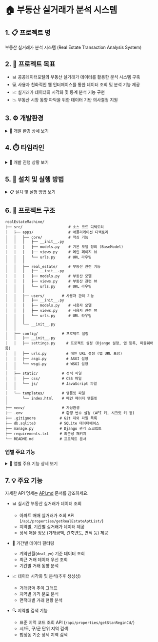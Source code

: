 # 🏠 부동산 실거래가 분석 시스템

## 1. 📋 프로젝트 명
부동산 실거래가 분석 시스템 (Real Estate Transaction Analysis System)

## 2. 🎯 프로젝트 목표
- 📊 공공데이터포털의 부동산 실거래가 데이터를 활용한 분석 시스템 구축
- 💻 사용자 친화적인 웹 인터페이스를 통한 데이터 조회 및 분석 기능 제공
- 📈 실거래가 데이터의 시각화 및 통계 분석 기능 구현
- 📉 부동산 시장 동향 파악을 위한 데이터 기반 의사결정 지원

## 3. ⚙️ 개발환경
<details>
<summary>🔧 개발 환경 상세 보기</summary>

<table>
    <thead>
        <tr>
            <th>구분</th>
            <th>항목</th>
            <th>상세 내용</th>
        </tr>
    </thead>
    <tr>
        <td rowspan="5"><strong>백엔드</strong></td>
        <td>🐍 언어</td>
        <td>Python 3.13</td>
    </tr>
    <tr>
        <td>🎯 프레임워크</td>
        <td>Django 5.0</td>
    </tr>
    <tr>
        <td>🔄 API 프레임워크</td>
        <td>Django REST Framework</td>
    </tr>
    <tr>
        <td>💾 데이터베이스</td>
        <td>SQLite3</td>
    </tr>
    <tr>
        <td>🗄️ ORM</td>
        <td>Django ORM</td>
    </tr>
    <tr>
        <td rowspan="3"><strong>개발 도구</strong></td>
        <td>💻 IDE</td>
        <td>Visual Studio Code</td>
    </tr>
    <tr>
        <td>🔄 버전 관리</td>
        <td>Git</td>
    </tr>
    <tr>
        <td>📡 API 테스트</td>
        <td>Postman</td>
    </tr>
    <tr>
        <td rowspan="6"><strong>주요 라이브러리</strong></td>
        <td>🔌 requests</td>
        <td>HTTP 요청 처리</td>
    </tr>
    <tr>
        <td>📊 pandas</td>
        <td>데이터 분석 및 처리</td>
    </tr>
    <tr>
        <td>🔑 python-dotenv</td>
        <td>환경 변수 관리</td>
    </tr>
    <tr>
        <td>🔄 django-filter</td>
        <td>Django 필터링 기능</td>
    </tr>
    <tr>
        <td>🔒 django-cors-headers</td>
        <td>CORS 설정</td>
    </tr>
    <tr>
        <td>📊 matplotlib</td>
        <td>데이터 시각화 및 그래프 생성</td>
    </tr>
</table>
</details>

## 4. ⏱️ 타임라인
<details>
<summary>📅 개발 진행 상황 보기</summary>

### 완료된 작업
| 날짜 | 작업 내용 | 세부 사항 |
|------|-----------|-----------|
| 5월 23일 | 🏗️ 프로젝트 초기 설정 | • Django 프로젝트 생성<br>• 기본 디렉토리 구조 설정<br>• requirements.txt 생성<br>• core 앱 생성 및 기본 설정 |
| 5월 25일 | 💾 데이터베이스 및 API 설정 | • SQLite3 데이터베이스 초기화<br>• 공공데이터포털 API 키 설정<br>• .env 파일 구성<br>• 기본 API 호출 함수 구현 |
| 5월 30일 | 🔄 프로젝트 재설정 | • 프로젝트 완전 API 서버화<br>• 기본 앱 구조 생성<br>• 사용자 인증 시스템 구현<br>• 부동산 매물 기본 모델 설계<br>• 공통 유틸리티 함수 구현 |
| 5월 31일 | 🔄 앱 구조 개선 및 API 엔드포인트 구현 | • 부동산 매물 관리 앱 이름을 `properties`에서 `realEstate`로 변경<br>• 마이그레이션 파일 재설정 및 의존성 수정<br>• URL 패턴 재구성 및 라우팅 설정<br>• API 엔드포인트 구현<br>  - `/api/properties/getRealEstateAptList/`: 아파트 매매 실거래가 조회<br>  - `/api/properties/getStanReginCd/`: 표준 지역 코드 조회 |

### 진행 예정 작업
| 기간 | 작업 내용 | 세부 사항 |
|------|-----------|-----------|
| 6월 1일 ~ 6월 5일 | 🎨 프론트엔드 개발<br>🔄 기능 개선 | • 기본 UI 템플릿 구현<br>• jQuery UI datepicker 통합<br>• 데이터 표시 테이블 구현<br>• AJAX를 통한 비동기 데이터 로딩<br>• 에러 처리 및 사용자 피드백 개선<br>• UI/UX 개선 |
| 6월 6일 ~ 6월 10일 | 📈 데이터 시각화<br>🔍 검색 필터<br>⚡ 성능 최적화 | • 차트 및 그래프 구현<br>• 통계 분석 기능 추가<br>• 지역별 검색 기능<br>• 가격대별 필터링<br>• 데이터 캐싱 구현<br>• 쿼리 최적화 |
| 6월 11일 ~ 6월 15일 | ✅ 테스트<br>🚀 배포 준비 | • 단위 테스트 작성<br>• 통합 테스트 수행<br>• 배포 환경 구성<br>• 문서화 완료 |

### 진행률
- [x] 1단계: 프로젝트 초기화 (100%)
- [x] 2단계: 기본 API 연동 (100%)
- [ ] 3단계: 프론트엔드 개발 (0%)
- [ ] 4단계: 데이터 시각화 (0%)
- [ ] 5단계: 테스트 및 배포 (0%)
</details>

## 5. 🚀 설치 및 실행 방법
<details>
<summary>📋 설치 및 실행 방법 보기</summary>

### 필수 요구사항
- Python 3.8 이상
- pip (Python 패키지 관리자)
- Git
- 공공데이터포털 API 키 (https://www.data.go.kr)

### 설치 단계
1. 저장소 클론
```bash
git clone https://github.com/yourusername/realEstateMachine.git
cd realEstateMachine
```

2. 가상환경 생성 및 활성화
```bash
# 가상환경 생성
python -m venv venv

# 가상환경 활성화
# Windows
venv\Scripts\activate
# Linux/Mac
source venv/bin/activate
```

3. 의존성 패키지 설치
```bash
# pip 업그레이드
python -m pip install --upgrade pip

# requirements.txt 설치
pip install -r requirements.txt
```

4. 환경 변수 설정
- `.env` 파일을 프로젝트 루트 디렉토리에 생성
- 공공데이터포털 API 키 설정
```
# .env 파일 예시
API_KEY=your_api_key_here
DEBUG=True
SECRET_KEY=your_secret_key_here
```

5. 데이터베이스 설정
```bash
# 마이그레이션 파일 생성
python manage.py makemigrations

# 데이터베이스 마이그레이션
python manage.py migrate

# 관리자 계정 생성 (선택사항)
python manage.py createsuperuser
```

6. 정적 파일 수집
```bash
python manage.py collectstatic
```

7. 서버 실행
```bash
# 개발 서버 실행
python manage.py runserver

# 특정 포트로 실행 (예: 8000번 포트)
python manage.py runserver 8000
```

### 실행 확인
1. 웹 브라우저에서 `http://localhost:8000` 접속
2. 관리자 페이지는 `http://localhost:8000/admin`에서 접근 가능

### 주의사항
- API 키는 절대 공개 저장소에 커밋하지 마세요
- `.env` 파일은 `.gitignore`에 포함되어 있어야 합니다
- 개발 환경과 프로덕션 환경의 설정을 분리하여 관리하세요

### 문제 해결
1. 패키지 설치 오류
```bash
# 가상환경 재활성화
deactivate
source venv/bin/activate  # Linux/Mac
venv\Scripts\activate     # Windows

# pip 캐시 삭제 후 재설치
pip cache purge
pip install -r requirements.txt
```

2. 데이터베이스 오류
```bash
# 데이터베이스 초기화
python manage.py flush
python manage.py migrate
```

3. 정적 파일 오류
```bash
# 정적 파일 재수집
python manage.py collectstatic --clear
```
</details>

## 6. 📁 프로젝트 구조
```
realEstateMachine/
├── src/                     # 소스 코드 디렉토리
│   ├── apps/                # 애플리케이션 디렉토리
│   │   ├── core/            # 핵심 기능
│   │   │   ├── __init__.py
│   │   │   ├── models.py    # 기본 모델 정의 (BaseModel)
│   │   │   ├── views.py     # 메인 페이지 뷰
│   │   │   └── urls.py      # URL 라우팅
│   │   │
│   │   ├── real_estate/     # 부동산 관련 기능
│   │   │   ├── __init__.py
│   │   │   ├── models.py    # 부동산 모델
│   │   │   ├── views.py     # 부동산 관련 뷰
│   │   │   └── urls.py      # URL 라우팅
│   │   │
│   │   ├── users/        # 사용자 관리 기능
│   │   │   ├── __init__.py
│   │   │   ├── models.py    # 사용자 모델
│   │   │   ├── views.py     # 사용자 관련 뷰
│   │   │   └── urls.py      # URL 라우팅
│   │   │
│   │   └── __init__.py
│   │
│   ├── config/           # 프로젝트 설정
│   │   ├── __init__.py
│   │   ├── settings.py     # 프로젝트 설정 (Django 설정, 앱 등록, 미들웨어 등)
│   │   ├── urls.py         # 메인 URL 설정 (앱 URL 포함)
│   │   ├── asgi.py         # ASGI 설정
│   │   └── wsgi.py         # WSGI 설정
│   │
│   ├── static/           # 정적 파일
│   │   ├── css/          # CSS 파일
│   │   └── js/           # JavaScript 파일
│   │
│   └── templates/        # 템플릿 파일
│       └── index.html    # 메인 페이지 템플릿
│
├── venv/                 # 가상환경
├── .env                  # 환경 변수 설정 (API 키, 시크릿 키 등)
├── .gitignore           # Git 제외 파일 목록
├── db.sqlite3           # SQLite 데이터베이스
├── manage.py            # Django 관리 스크립트
├── requirements.txt     # 의존성 패키지
└── README.md            # 프로젝트 문서
```

### 앱별 주요 기능

<details>
<summary>📱 앱별 주요 기능 상세 보기</summary>

<table>
    <thead>
        <tr>
            <th>앱</th>
            <th>기능</th>
            <th>상세 내용</th>
        </tr>
    </thead>
    <tbody>
        <tr>
            <td rowspan="2"><strong>Common</strong></td>
            <td>API 호출 유틸리티</td>
            <td>
                • <code>callGetApi</code>: 외부 API 호출 및 응답 처리<br>
                • <code>xmlToJson</code>: XML 응답을 JSON으로 변환
            </td>
        </tr>
        <tr>
            <td>캐싱 유틸리티(추가예정)</td>
            <td>
                • API 응답 캐싱<br>
                • 캐시 관리 기능
            </td>
        </tr>
        <tr>
            <td rowspan="3"><strong>Real Estate</strong></td>
            <td>부동산 매물 관리</td>
            <td>
                • 매물 등록/수정/삭제<br>
                • 매물 조회 및 필터링
            </td>
        </tr>
        <tr>
            <td>실거래가 데이터 관리</td>
            <td>
                • 공공데이터포털 API 연동<br>
                • 실거래가 데이터 조회<br>
                • 지역 코드 관리
            </td>
        </tr>
        <tr>
            <td>API 엔드포인트</td>
            <td>
                • <code>/api/properties/getRealEstateAptList/</code>: 아파트 매매 실거래가 조회<br>
                • <code>/api/properties/getStanReginCd/</code>: 표준 지역 코드 조회
            </td>
        </tr>
        <tr>
            <td rowspan="2"><strong>Users(추가예정)</strong></td>
            <td>사용자 인증</td>
            <td>
                • JWT 기반 인증<br>
                • 권한 관리
            </td>
        </tr>
        <tr>
            <td>사용자 관리</td>
            <td>
                • 회원가입/로그인<br>
                • 사용자 정보 관리
            </td>
        </tr>
    </tbody>
</table>
</details>

## 7. 💡 주요 기능
자세한 API 명세는 [API.md](./API.md) 문서를 참조하세요.
- 📊 실시간 부동산 실거래가 데이터 조회
  - 아파트 매매 실거래가 조회 API (`/api/properties/getRealEstateAptList/`)
  - 지역별, 기간별 실거래가 데이터 제공
  - 상세 매물 정보 (거래금액, 건축년도, 면적 등) 제공

- 📅 기간별 데이터 필터링
  - 계약년월(`deal_ym`) 기준 데이터 조회
  - 최근 거래 데이터 우선 조회
  - 기간별 거래 동향 분석

- 📈 데이터 시각화 및 분석(추후 생성성)
  - 거래금액 추이 그래프
  - 지역별 가격 분포 분석
  - 면적대별 거래 현황 분석

- 🔍 지역별 검색 기능
  - 표준 지역 코드 조회 API (`/api/properties/getStanReginCd/`)
  - 시/도, 구/군 단위 지역 검색
  - 법정동 기준 상세 지역 검색

